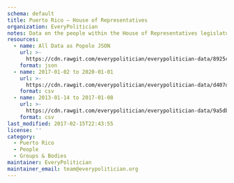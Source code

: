 ```yaml
---
schema: default
title: Puerto Rico — House of Representatives
organization: EveryPolitician
notes: Data on the people within the House of Representatives legislature of Puerto Rico.
resources:
  - name: All Data as Popolo JSON
    url: >-
      https://cdn.rawgit.com/everypolitician/everypolitician-data/8925c2a843c2d6cf0aa42ca1028f0485c91452cd/data/Puerto_Rico/House_of_Representatives/ep-popolo-v1.0.json
    format: json
  - name: 2017-01-02 to 2020-01-01
    url: >-
      https://cdn.rawgit.com/everypolitician/everypolitician-data/d407d253b79ba863423127e521226b680c3f0785/data/Puerto_Rico/House_of_Representatives/term-30.csv
    format: csv
  - name: 2013-01-14 to 2017-01-08
    url: >-
      https://cdn.rawgit.com/everypolitician/everypolitician-data/9a5db8c8a2707c4e3c3342c6cb72554d5bb30c76/data/Puerto_Rico/House_of_Representatives/term-29.csv
    format: csv
last_modified: 2017-02-15T22:43:55
license: ''
category:
  - Puerto Rico
  - People
  - Groups & Bodies
maintainer: EveryPolitician
maintainer_email: team@everypolitician.org
---
```

